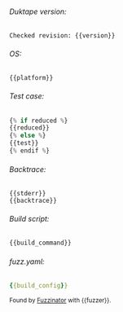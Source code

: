 ###### Duktape version:

```
Checked revision: {{version}}
```

###### OS:

```
{{platform}}
```

###### Test case:

```javascript
{% if reduced %}
{{reduced}}
{% else %}
{{test}}
{% endif %}
```

###### Backtrace:

```text
{{stderr}}
{{backtrace}}
```

###### Build script:

```bash
{{build_command}}
```

###### fuzz.yaml:

```yaml
{{build_config}}
```

<sup>Found by [Fuzzinator](http://fuzzinator.readthedocs.io/) with {{fuzzer}}. </sup>
